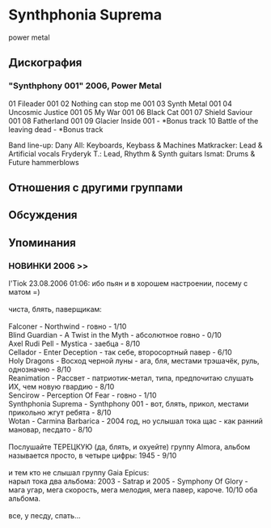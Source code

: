 # Synthphonia Suprema

power metal

## Дискография

### "Synthphony 001" 2006, Power Metal

01 Fileader 001
02 Nothing can stop me 001
03 Synth Metal 001
04 Uncosmic Justice 001
05 My War 001
06 Black Cat 001
07 Shield Saviour 001
08 Fatherland 001
09 Glacier Inside 001 - *Bonus track 
10 Battle of the leaving dead - *Bonus track

Band line-up:
Dany All: Keyboards, Keybass & Machines
Matkracker: Lead & Artificial vocals
Fryderyk T.: Lead, Rhythm & Synth guitars
Ismat: Drums & Future hammerblows


## Отношения с другими группами


## Обсуждения


## Упоминания

### НОВИНКИ 2006 &gt;&gt;

I'Tiok 23.08.2006 01:06:
ибо пьян и в хорошем настроении, посему с матом =)<BR><BR>чиста, блять, паверщикам:<BR><BR>Falconer - Northwind - говно - 1/10<BR>Blind Guardian - A Twist in the Myth - абсолютное говно - 0/10<BR>Axel Rudi Pell - Mystica - заебца - 8/10<BR>Cellador - Enter Deception - так себе, второсортный павер - 6/10<BR>Holy Dragons - Восход черной луны - ага, бля, местами трэшачёк, руль, однозначно - 8/10<BR>Reanimation - Рассвет - патриотик-метал, типа, предпочитаю слушать ИХ, чем новую гвардию - 8/10<BR>Sencirow - Perception Of Fear - говно - 1/10<BR>Synthphonia Suprema - Synthphony 001 - вот, блять, прикол, местами прикольно жгут ребята - 8/10<BR>Wotan - Carmina Barbarica - 2004 год, но услышал тока щас - как ранний мановар, песдато - 8/10<BR><BR>Послушайте ТЕРЕЦКУЮ (да, блять, и охуейте) группу Almora, альбом называется просто, в четыре цифры: 1945 - 9/10<BR><BR>и тем кто не слышал группу Gaia Epicus:<BR>нарыл тока два альбома: 2003 - Satrap и 2005 - Symphony Of Glory - мага угар, мега скорость, мега мелодия, мега павер, кароче. 10/10 оба альбома.<BR><BR>все, у песду, спать...

